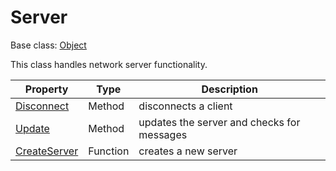 # Server

Base class: [Object](Object.md)

This class handles network server functionality.

| Property | Type | Description |
|---|---|---|
| [Disconnect](Disconnect.md) | Method | disconnects a client |
| [Update](Server_Update.md) | Method | updates the server and checks for messages |
| [CreateServer](CreateServer.md) | Function | creates a new server |
